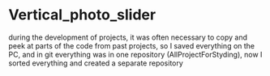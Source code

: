 # Vertical_photo_slider
during the development of projects, it was often necessary to copy and peek at parts of the code from past projects, so 
  I saved everything on the PC, and in git everything was in one repository (AllProjectForStyding), now 
  I sorted everything and created a separate repository
